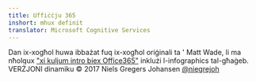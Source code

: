 ```yaml
---
title: Uffiċċju 365
inshort: mhux definit
translator: Microsoft Cognitive Services
---
```



Dan ix-xogħol huwa ibbażat fuq ix-xogħol oriġinali ta ' Matt Wade, li ma nħolqux ["xi kuljum intro biex Office365"](http://icansharepoint.com/an-everyday-intro-to-office-365/) inklużi l-infographics tal-għaġeb. VERŻJONI dinamiku © 2017 Niels Gregers Johansen [@niegrejoh](https://twitter.com/niegrejoh)

